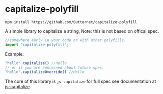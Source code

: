 # capitalize-polyfill

    npm install https://github.com/Outternet/capitalize-polyfill

A simple library to capitalize a string, Note: this is not based on offical spec.

```javascript
//somewhere early in your code or with other polyfills.
import "capitalize-polyfill";
```

Example:
```typescript
"hello".capitalize() //Hello
// or if you are concerned about future spec.
"hello".capitalizeOverride() //Hello
```

The core of this library is `js-capitalize` for full spec see documentation at [js-capitalize](https://github.com/grncdr/js-capitalize).
